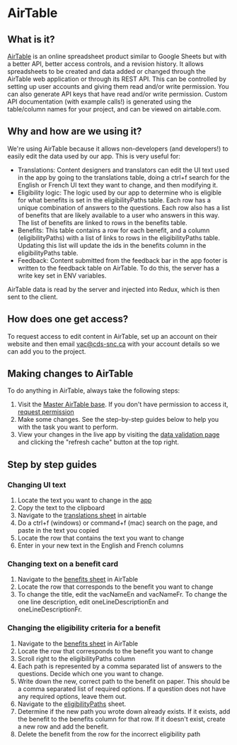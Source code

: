 # AirTable

## What is it?

[AirTable](https://airtable.com/) is an online spreadsheet product similar to Google Sheets but with a better API, better access controls, and a revision history. It allows spreadsheets to be created and data added or changed through the AirTable web application or through its REST API. This can be controlled by setting up user accounts and giving them read and/or write permission. You can also generate API keys that have read and/or write permission. Custom API documentation (with example calls!) is generated using the table/column names for your project, and can be viewed on airtable.com.

## Why and how are we using it?

We're using AirTable because it allows non-developers (and developers!) to easily edit the data used by our app. This is very useful for:

- Translations: Content designers and translators can edit the UI text used in the app by going to the translations table, doing a ctrl+f search for the English or French UI text they want to change, and then modifying it.
- Eligibility logic: The logic used by our app to determine who is eligible for what benefits is set in the eligibilityPaths table. Each row has a unique combination of answers to the questions. Each row also has a list of benefits that are likely available to a user who answers in this way. The list of benefits are linked to rows in the benefits table.
- Benefits: This table contains a row for each benefit, and a column (eligibilityPaths) with a list of links to rows in the eligibilityPaths table. Updating this list will update the ids in the benefits column in the eligibilityPaths table.
- Feedback: Content submitted from the feedback bar in the app footer is written to the feedback table on AirTable. To do this, the server has a write key set in ENV variables.

AirTable data is read by the server and injected into Redux, which is then sent to the client.

## How does one get access?

To request access to edit content in AirTable, set up an account on their website and then email vac@cds-snc.ca with your account details so we can add you to the project.

## Making changes to AirTable

To do anything in AirTable, always take the following steps:

1. Visit the [Master AirTable base](https://airtable.com/tblHt9ZuCBwsplYw2). If you don't have permission to access it, [request permission](#how-does-one-get-access)
2. Make some changes. See the step-by-step guides below to help you with the task you want to perform.
3. View your changes in the live app by visiting the [data validation page](https://vac-benefits-finder.cds-snc.ca/data-validation) and clicking the "refresh cache" button at the top right.

## Step by step guides

### Changing UI text

1. Locate the text you want to change in the [app](https://vac-benefits-finder.cds-snc.ca)
2. Copy the text to the clipboard
3. Navigate to the [translations sheet](https://airtable.com/tblJAMGWk4ZypG5uX/viwsHMCBUnwx1EC3f) in airtable
4. Do a ctrl+f (windows) or command+f (mac) search on the page, and paste in the text you copied
5. Locate the row that contains the text you want to change
6. Enter in your new text in the English and French columns

### Changing text on a benefit card

1. Navigate to the [benefits sheet](https://airtable.com/tblcf182f99RjsSDQ/viwMWVJVqS0VphdeQ) in AirTable
2. Locate the row that corresponds to the benefit you want to change
3. To change the title, edit the vacNameEn and vacNameFr. To change the one line description, edit oneLineDescriptionEn and oneLineDescriptionFr.

### Changing the eligibility criteria for a benefit

1. Navigate to the [benefits sheet](https://airtable.com/tblcf182f99RjsSDQ/viwMWVJVqS0VphdeQ) in AirTable
2. Locate the row that corresponds to the benefit you want to change
3. Scroll right to the eligibilityPaths column
4. Each path is represented by a comma separated list of answers to the questions. Decide which one you want to change.
5. Write down the new, correct path to the benefit on paper. This should be a comma separated list of required options. If a question does not have any required options, leave them out.
6. Navigate to the [eligibilityPaths](https://airtable.com/tblHt9ZuCBwsplYw2/viwWR17CgrYqiNa0B) sheet.
7. Determine if the new path you wrote down already exists. If it exists, add the benefit to the benefits column for that row. If it doesn't exist, create a new row and add the benefit.
8. Delete the benefit from the row for the incorrect eligibility path
